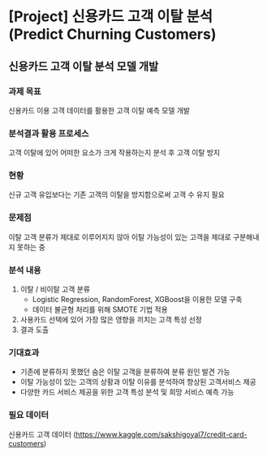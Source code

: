 # [Project] 신용카드 고객 이탈 분석 (Predict Churning Customers)

## **신용카드 고객 이탈 분석 모델 개발**

### 과제 목표

신용카드 이용 고객 데이터를 활용한 고객 이탈 예측 모델 개발

### 분석결과 활용 프로세스

고객 이탈에 있어 어떠한 요소가 크게 작용하는지 분석 후 고객 이탈 방지

### 현황

신규 고객 유입보다는 기존 고객의 이탈을 방지함으로써 고객 수 유지 필요

### 문제점

이탈 고객 분류가 제대로 이루어지지 않아 이탈 가능성이 있는 고객을 제대로 구분해내지 못하는 중

### 분석 내용

1. 이탈 / 비이탈 고객 분류
   - Logistic Regression, RandomForest, XGBoost을 이용한 모델 구축
   - 데이터 불균형 처리를 위해 SMOTE 기법 적용
2. 사용카드 선택에 있어 가장 많은 영향을 끼치는 고객 특성 선정
3. 결과 도출

### 기대효과

- 기존에 분류하지 못했던 숨은 이탈 고객을 분류하여 분류 원인 발견 가능
- 이탈 가능성이 있는 고객의 상황과 이탈 이유를 분석하여 향상된 고객서비스 제공
- 다양한 카드 서비스 제공을 위한 고객 특성 분석 및 희망 서비스 예측 가능

### 필요 데이터

신용카드 고객 데이터 (https://www.kaggle.com/sakshigoyal7/credit-card-customers)
